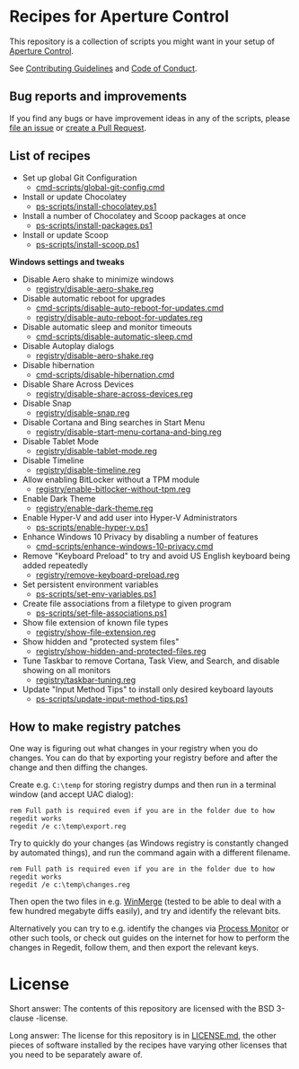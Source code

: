 # Recipes for Aperture Control

This repository is a collection of scripts you might want in your setup of [Aperture Control](https://github.com/Lieturd/aperture-control).

See [Contributing Guidelines](./CONTRIBUTING.md) and [Code of Conduct](./CODE_OF_CONDUCT.md).

## Bug reports and improvements

If you find any bugs or have improvement ideas in any of the scripts, please [file an issue](https://github.com/Lieturd/aperture-control-recipes/issues) or [create a Pull Request](https://github.com/Lieturd/aperture-control-recipes/pull/new/master).

## List of recipes

- Set up global Git Configuration
  - [cmd-scripts/global-git-config.cmd](cmd-scripts/global-git-config.cmd)
- Install or update Chocolatey
  - [ps-scripts/install-chocolatey.ps1](ps-scripts/install-chocolatey.ps1)
- Install a number of Chocolatey and Scoop packages at once
  - [ps-scripts/install-packages.ps1](ps-scripts/install-packages.ps1)
- Install or update Scoop
  - [ps-scripts/install-scoop.ps1](ps-scripts/install-scoop.ps1)

**Windows settings and tweaks**

- Disable Aero shake to minimize windows
  - [registry/disable-aero-shake.reg](registry/disable-aero-shake.reg)
- Disable automatic reboot for upgrades
  - [cmd-scripts/disable-auto-reboot-for-updates.cmd](cmd-scripts/disable-auto-reboot-for-updates.cmd)
  - [registry/disable-auto-reboot-for-updates.reg](registry/disable-auto-reboot-for-updates.cmd)
- Disable automatic sleep and monitor timeouts
  - [cmd-scripts/disable-automatic-sleep.cmd](cmd-scripts/disable-automatic-sleep.cmd)
- Disable Autoplay dialogs
  - [registry/disable-aero-shake.reg](registry/disable-aero-shake.reg)
- Disable hibernation
  - [cmd-scripts/disable-hibernation.cmd](cmd-scripts/disable-hibernation.cmd)
- Disable Share Across Devices
  - [registry/disable-share-across-devices.reg](registry/disable-share-across-devices.reg)
- Disable Snap
  - [registry/disable-snap.reg](registry/disable-snap.reg)
- Disable Cortana and Bing searches in Start Menu
  - [registry/disable-start-menu-cortana-and-bing.reg](registry/disable-start-menu-cortana-and-bing.reg)
- Disable Tablet Mode
  - [registry/disable-tablet-mode.reg](registry/disable-tablet-mode.reg)
- Disable Timeline
  - [registry/disable-timeline.reg](registry/disable-timeline.reg)
- Allow enabling BitLocker without a TPM module
  - [registry/enable-bitlocker-without-tpm.reg](registry/enable-bitlocker-without-tpm.reg)
- Enable Dark Theme
  - [registry/enable-dark-theme.reg](registry/enable-dark-theme.reg)
- Enable Hyper-V and add user into Hyper-V Administrators
  - [ps-scripts/enable-hyper-v.ps1](ps-scripts/enable-hyper-v.ps1)
- Enhance Windows 10 Privacy by disabling a number of features
  - [cmd-scripts/enhance-windows-10-privacy.cmd](cmd-scripts/enhance-windows-10-privacy.cmd)
- Remove "Keyboard Preload" to try and avoid US English keyboard being added repeatedly
  - [registry/remove-keyboard-preload.reg](registry/remove-keyboard-preload.reg)
- Set persistent environment variables
  - [ps-scripts/set-env-variables.ps1](ps-scripts/set-env-variables.ps1)
- Create file associations from a filetype to given program
  - [ps-scripts/set-file-associations.ps1](ps-scripts/set-file-associations.ps1)
- Show file extension of known file types
  - [registry/show-file-extension.reg](registry/show-file-extension.reg)
- Show hidden and "protected system files"
  - [registry/show-hidden-and-protected-files.reg](registry/show-hidden-and-protected-files.reg)
- Tune Taskbar to remove Cortana, Task View, and Search, and disable showing on all monitors
  - [registry/taskbar-tuning.reg](registry/taskbar-tuning.reg)
- Update "Input Method Tips" to install only desired keyboard layouts
  - [ps-scripts/update-input-method-tips.ps1](ps-scripts/update-input-method-tips.ps1)

## How to make registry patches

One way is figuring out what changes in your registry when you do changes. You can do that by exporting your registry before and after the change and then diffing the changes.

Create e.g. `C:\temp` for storing registry dumps and then run in a terminal window (and accept UAC dialog):

```batch
rem Full path is required even if you are in the folder due to how regedit works
regedit /e c:\temp\export.reg
```

Try to quickly do your changes (as Windows registry is constantly changed by automated things), and run the command again with a different filename.

```batch
rem Full path is required even if you are in the folder due to how regedit works
regedit /e c:\temp\changes.reg
```

Then open the two files in e.g. [WinMerge](https://winmerge.org) (tested to be able to deal with a few hundred megabyte diffs easily), and try and identify the relevant bits.

Alternatively you can try to e.g. identify the changes via [Process Monitor](https://docs.microsoft.com/en-us/sysinternals/downloads/procmon) or other such tools, or check out guides on the internet for how to perform the changes in Regedit, follow them, and then export the relevant keys.

# License

Short answer: The contents of this repository are licensed with the BSD 3-clause -license.

Long answer: The license for this repository is in [LICENSE.md](./LICENSE.md), the other pieces of software installed by the recipes have varying other licenses that you need to be separately aware of.
